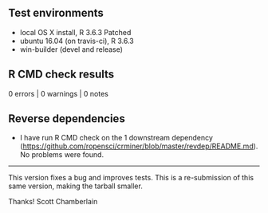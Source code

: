## Test environments

* local OS X install, R 3.6.3 Patched
* ubuntu 16.04 (on travis-ci), R 3.6.3
* win-builder (devel and release)

## R CMD check results

0 errors | 0 warnings | 0 notes

## Reverse dependencies

* I have run R CMD check on the 1 downstream dependency
(<https://github.com/ropensci/crminer/blob/master/revdep/README.md>).
No problems were found.

---

This version fixes a bug and improves tests. This is a re-submission of this same version, making the tarball smaller.

Thanks!
Scott Chamberlain

